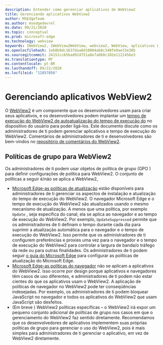 ```yaml
---
description: Entender como gerenciar aplicativos do WebView2
title: Gerenciando aplicativos WebView2
author: MSEdgeTeam
ms.author: msedgedevrel
ms.date: 09/21/2020
ms.topic: conceptual
ms.prod: microsoft-edge
ms.technology: webview
keywords: IWebView2, IWebView2WebView, webview2, WebView, aplicativos Win32, Win32, Edge, ICoreWebView2, ICoreWebView2Host, controle de navegador, HTML de borda, empresa, política de grupo, gerenciabilidade
ms.openlocfilehash: 1eb8b9dc1637daa8d10004ab8c340fe9ae33e38b
ms.sourcegitcommit: 24151cc65bad92d751a8e7a868c102e1121456e3
ms.translationtype: MT
ms.contentlocale: pt-BR
ms.lasthandoff: 09/22/2020
ms.locfileid: "11057856"
---
```

# Gerenciando aplicativos WebView2  

O [WebView2][WebView2Landing] é um componente que os desenvolvedores usam para criar seus aplicativos, e os desenvolvedores podem implantar um [tempo de execução do WebView2 de autoatualização do tempo de execução do][Webview2ConceptsDistributionUnderstandRuntimeInstallerPreview] no dispositivo do usuário para poder ligá-los.  Este documento discute como os administradores de ti podem gerenciar aplicativos e tempo de execução do WebView2.  Comentários de administradores de ti e desenvolvedores são bem-vindos no [repositório de comentários do WebView2][GithubMicrosoftedgeWebviewfeddback].  

## Políticas de grupo para WebView2  

Os administradores de ti podem usar objetos de política de grupo \(GPO \) para definir configurações de política para WebView2.  O conjunto de políticas a seguir é/não se aplica a WebView2,  

*   [Microsoft Edge-as políticas de atualização][EdgeUpdatePolicies] estão disponíveis para administradores de ti gerenciar os aspectos de instalação e atualização do tempo de execução do WebView2.  O navegador Microsoft Edge e o tempo de execução do WebView2 são atualizados usando o mesmo mecanismo de atualização.  A menos que uma política, por exemplo `Update` , seja específica do canal, ela se aplica ao navegador e ao tempo de execução do WebView2.  Por exemplo, `UpdateSuppressed` permite que os administradores de ti definam o tempo durante cada dia para suprimir a atualização automática para o navegador e o tempo de execução do WebView2.  Isso permite que os administradores de ti configurem preferências e proxies uma vez para o navegador e o tempo de execução do WebView2 para controlar a largura de banda/o tráfego da rede ou para outras finalidades.  Os administradores de ti podem seguir [o guia do Microsoft Edge][ConfigureMicrosoftEdge] para configurar as políticas de atualização do Microsoft Edge.  
*   [Microsoft Edge-as políticas do navegador][EdgeBrowserPolicies] não se aplicam a aplicativos do WebView2.  Isso ocorre por design porque aplicativos e navegadores têm casos de uso diferentes, e administradores de ti podem não estar cientes do que os aplicativos usam o WebView2.  A aplicação de políticas de navegador no WebView2 pode ter conseqüências indesejadas.  Por exemplo, os administradores de ti podem bloquear JavaScript no navegador e todos os aplicativos do WebView2 que usam JavaScript são desfeitos.  
*   \(Em breve \) WebView2 políticas específicas – o WebView2 irá expor um pequeno conjunto adicional de políticas de grupo nos casos em que o gerenciamento do WebView2 faz sentido diretamente.  Recomendamos que os desenvolvedores de aplicativos implementem suas próprias políticas de grupo para gerenciar o uso do WebView2, pois é mais simples para administradores de ti gerenciar o aplicativo, em vez de WebView2 diretamente.  

<!-- Links -->  

[Webview2ConceptsDistributionUnderstandRuntimeInstallerPreview]: ./distribution.md#understanding-the-webview2-runtime "Compreenda o tempo de execução do WebView2 e o instalador (visualização)-distribuição de aplicativos usando o WebView2 | Documentos da Microsoft"  

[WebView2Landing]: ../index.md "Introdução ao Microsoft Edge WebView2 (visualização) | Documentos da Microsoft"  

[EdgeUpdatePolicies]: /deployedge/microsoft-edge-update-policies "Microsoft Edge-atualizar políticas | Documentos da Microsoft"  
[EdgeBrowserPolicies]: /deployedge/microsoft-edge-policies "Microsoft Edge-políticas do navegador | Documentos da Microsoft"  
[ConfigureMicrosoftEdge]: /deployedge/configure-microsoft-edge "Definir configurações de política do Microsoft Edge no Windows | Documentos da Microsoft"  


[GithubMicrosoftedgeWebviewfeddback]: https://github.com/MicrosoftEdge/WebViewFeedback "Feedback da WebView-MicrosoftEdge/WebViewFeedback | GitHub"  
